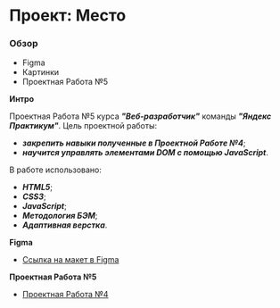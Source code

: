 # Проект: Место

### Обзор

* Figma
* Картинки
* Проектная Работа №5

**Интро**

Проектная Работа №5 курса ***"Веб-разработчик"*** команды ***"Яндекс Практикум"***.
Цель проектной работы:
* ***закрепить навыки полученные в Проектной Работе №4***;
* ***научится управлять элементами DOM с помощью JavaScript***.

В работе использовано:
* ***HTML5***;
* ***CSS3***;
* ***JavaScript***;
* ***Методология БЭМ***;
* ***Адаптивная верстка***.

**Figma**

* [Ссылка на макет в Figma](https://www.figma.com/file/2cn9N9jSkmxD84oJik7xL7/JavaScript.-Sprint-4?node-id=0%3A1)

**Проектная Работа №5**

* [Проектная Работа №4](https://nikolaevsam.github.io/mesto/index.html)
